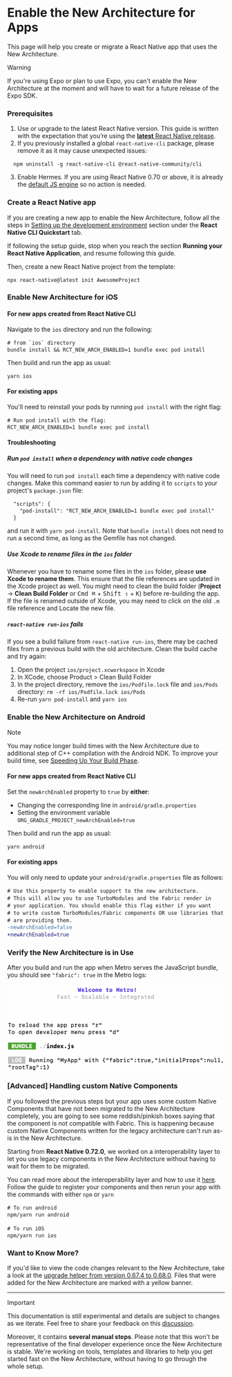 # Enable the New Architecture for Apps

This page will help you create or migrate a React Native app that uses the New Architecture.

> [!WARNING]
> If you're using Expo or plan to use Expo, you can't enable the New Architecture at the moment and will have to wait for a future release of the Expo SDK.

### Prerequisites
1. Use or upgrade to the latest React Native version. This guide is written with the expectation that you’re using the [**latest** React Native release](https://github.com/facebook/react-native/releases/latest).
2. If you previously installed a global `react-native-cli` package, please remove it as it may cause unexpected issues:
```shell
  npm uninstall -g react-native-cli @react-native-community/cli
```
3. Enable Hermes. If you are using React Native 0.70 or above, it is already the [default JS engine](https://reactnative.dev/blog/2022/07/08/hermes-as-the-default) so no action is needed.

### Create a React Native app

If you are creating a new app to enable the New Architecture, follow all the steps in [Setting up the development environment](https://reactnative.dev/docs/environment-setup) section under the **React Native CLI Quickstart** tab.

If following the setup guide, stop when you reach the section **Running your React Native Application**, and resume following this guide.

Then, create a new React Native project from the template:

```shell
npx react-native@latest init AwesomeProject
```

### Enable New Architecture for iOS

#### For new apps created from React Native CLI
Navigate to the `ios` directory and run the following:

```shell
# from `ios` directory
bundle install && RCT_NEW_ARCH_ENABLED=1 bundle exec pod install
```

Then build and run the app as usual:
```shell
yarn ios
```

#### For existing apps 
You'll need to reinstall your pods by running `pod install` with the right flag:
```shell
# Run pod install with the flag:
RCT_NEW_ARCH_ENABLED=1 bundle exec pod install
```

#### Troubleshooting

##### Run `pod install` when a dependency with native code changes

You will need to run `pod install` each time a dependency with native code changes. Make this command easier to run by adding it to `scripts` to your project's `package.json` file:

```
  "scripts": {
    "pod-install": "RCT_NEW_ARCH_ENABLED=1 bundle exec pod install"
  }
```
and run it with `yarn pod-install`. Note that `bundle install` does not need to run a second time, as long as the Gemfile has not changed.

##### Use Xcode to rename files in the `ios` folder

Whenever you have to rename some files in the `ios` folder, please **use Xcode to rename them**. This ensure that the file references are updated in the Xcode project as well. You might need to clean the build folder (**Project** → **Clean Build Folder** or <kbd>Cmd ⌘</kbd> + <kbd>Shift ⇪</kbd> + <kbd>K</kbd>) before re-building the app. If the file is renamed outside of Xcode, you may need to click on the old `.m` file reference and Locate the new file.

##### `react-native run-ios` fails

If you see a build failure from `react-native run-ios`, there may be cached files from a previous build with the old architecture. Clean the build cache and try again:

1. Open the project `ios/project.xcworkspace` in Xcode
2. In XCode, choose Product > Clean Build Folder
3. In the project directory, remove the `ios/Podfile.lock` file and `ios/Pods` directory: `rm -rf ios/Podfile.lock ios/Pods`
4. Re-run `yarn pod-install` and `yarn ios`

### Enable the New Architecture on Android

> [!NOTE]
> You may notice longer build times with the New Architecture due to additional step of C++ compilation with the Android NDK. To improve your build time, see [Speeding Up Your Build Phase](https://reactnative.dev/docs/build-speed).

#### For new apps created from React Native CLI
Set the `newArchEnabled` property to `true` by **either**:

- Changing the corresponding line in `android/gradle.properties`
- Setting the environment variable `ORG_GRADLE_PROJECT_newArchEnabled=true`

Then build and run the app as usual:

```shell
yarn android
```

#### For existing apps
You will only need to update your `android/gradle.properties` file as follows:

```diff
# Use this property to enable support to the new architecture.
# This will allow you to use TurboModules and the Fabric render in
# your application. You should enable this flag either if you want
# to write custom TurboModules/Fabric components OR use libraries that
# are providing them.
-newArchEnabled=false
+newArchEnabled=true
```

### Verify the New Architecture is in Use

After you build and run the app when Metro serves the JavaScript bundle, you should see `"fabric": true` in the Metro logs:

<img src="/docs/assets/metro-new-arch.png" alt="Metro shows fabric: true" width="600" />

### [Advanced] Handling custom Native Components

If you followed the previous steps but your app uses some custom Native Components that have not been migrated to the New Architecture completely, you are going to see some reddish/pinkish boxes saying that the component is not compatible with Fabric. This is happening because custom Native Components written for the legacy architecture can't run as-is in the New Architecture.

Starting from **React Native 0.72.0**, we worked on a interoperability layer to let you use legacy components in the New Architecture without having to wait for them to be migrated.

You can read more about the interoperability layer and how to use it [here](https://github.com/reactwg/react-native-new-architecture/discussions/135). Follow the guide to register your components and then rerun your app with the commands with either `npm` or `yarn`

```shell
# To run android
npm/yarn run android

# To run iOS
npm/yarn run ios
```

### Want to Know More?

If you'd like to view the code changes relevant to the New Architecture, take a look at the [upgrade helper from version 0.67.4 to 0.68.0](https://react-native-community.github.io/upgrade-helper/?from=0.67.4&to=0.68.0). Files that were added for the New Architecture are marked with a yellow banner.

---

> [!IMPORTANT]
> This documentation is still experimental and details are subject to changes as we iterate.
> Feel free to share your feedback on this [discussion](https://github.com/reactwg/react-native-new-architecture/discussions/8).
>
> Moreover, it contains **several manual steps**. Please note that this won't be representative of the final developer experience once the New Architecture is stable. We're working on tools, templates and libraries to help you get started fast on the New Architecture, without having to go through the whole setup.
